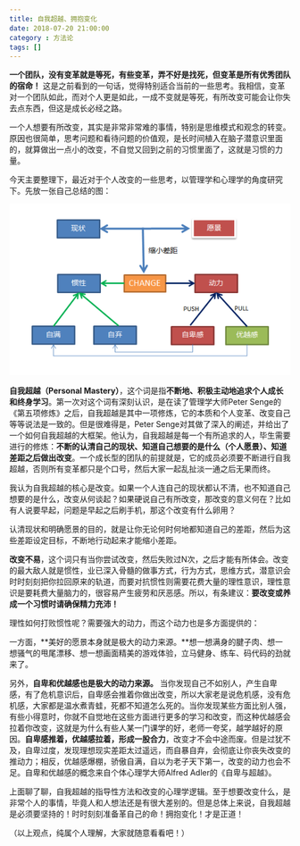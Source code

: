 ```yaml
---
title: 自我超越、拥抱变化
date: 2018-07-20 21:00:00
category : 方法论
tags: []
---
```


**一个团队，没有变革就是等死，有些变革，弄不好是找死，但变革是所有优秀团队的宿命！** 这是之前看到的一句话，觉得特别适合当前的一些思考。我相信，变革对一个团队如此，而对个人更是如此，一成不变就是等死，有所改变可能会让你失去点东西，但这是成长必经之路。

一个人想要有所改变，其实是非常非常难的事情，特别是思维模式和观念的转变。原因也很简单，思考问题和看待问题的价值观，是长时间植入在脑子潜意识里面的，就算做出一点小的改变，不自觉又回到之前的习惯里面了，这就是习惯的力量。

今天主要整理下，最近对于个人改变的一些思考，以管理学和心理学的角度研究下。先放一张自己总结的图：

![个人变革](../images/change.png)

<!--more-->

**自我超越（Personal Mastery）**，这个词是指**不断地、积极主动地追求个人成长和终身学习**。第一次对这个词有深刻认识，是在读了管理学大师Peter Senge的《第五项修炼》之后，自我超越是其中一项修炼，它的本质和个人变革、改变自己等等说法是一致的。但是很难得是，Peter Senge对其做了深入的阐述，并给出了一个如何自我超越的大框架。他认为，自我超越是每一个有所追求的人，毕生需要进行的修炼：**不断的认清自己的现状、知道自己想要的是什么（个人愿景）、知道差距之后做出改变**。一个成长型的团队的前提就是，它的成员必须要不断进行自我超越，否则所有变革都只是个口号，然后大家一起乱扯淡一通之后无果而终。

我认为自我超越的核心是改变。如果一个人连自己的现状都认不清，也不知道自己想要的是什么，改变从何谈起？如果硬说自己有所改变，那改变的意义何在？比如有人说要早起，问题是早起之后刷手机，那这个改变有什么卵用？

认清现状和明确愿景的目的，就是让你无论何时何地都知道自己的差距，然后为这些差距设定目标，不断地行动起来才能缩小差距。

**改变不易**，这个词只有当你尝试改变，然后失败过N次，之后才能有所体会。改变的最大敌人就是惯性，业已深入骨髓的做事方式，行为方式，思维方式，潜意识会时时刻刻把你拉回原来的轨道，而要对抗惯性则需要花费大量的理性意识，理性意识是要耗费大量脑力的，很容易产生疲劳和厌恶感。所以，有条建议：**要改变或养成一个习惯时请确保精力充沛！**

理性如何打败惯性呢？需要强大的动力，而这个动力也是多方面提供的：

一方面，**美好的愿景本身就是极大的动力来源。**想一想满身的腱子肉、想一想骚气的甩尾漂移、想一想画面精美的游戏体验，立马健身、练车、码代码的劲就来了。


另外，**自卑和优越感也是极大的动力来源。** 当你发现自己不如别人，产生自卑感，有了危机意识后，自卑感会推着你做出改变，所以大家老是说危机感，没有危机感，大家都是温水煮青蛙，死都不知道怎么死的。当你发现某些方面比别人强，有些小得意时，你就不自觉地在这些方面进行更多的学习和改变，而这种优越感会拉着你改变，这就是为什么有些人某一门课学的好，老师一夸奖，越学越好的原因。**自卑感推着，优越感拉着，形成一股合力**，改变才不会中途而废。但是过犹不及，自卑过度，发现理想现实差距太过遥远，而自暴自弃，会彻底让你丧失改变的推动力；相反，优越感爆棚，骄傲自满，自以为老子天下第一，改变的动力也会不足。自卑和优越感的概念来自个体心理学大师Alfred Adler的《自卑与超越》。

上面聊了聊，自我超越的指导性方法和改变的心理学逻辑。至于想要改变什么，是非常个人的事情，毕竟人和人想法还是有很大差别的。但是总体上来说，自我超越是必须要坚持的！时时刻刻准备革自己的命！拥抱变化！才是正道！

（以上观点，纯属个人理解，大家就随意看看吧！）
